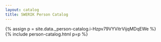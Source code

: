 ```yaml
---
layout: catalog
title: SWERIK Person Catalog
---
```

{% assign p = site.data._person-catalog.i-Hzpv79VYVitrVijqMDqEWe %}
{% include person-catalog.html p=p %}

